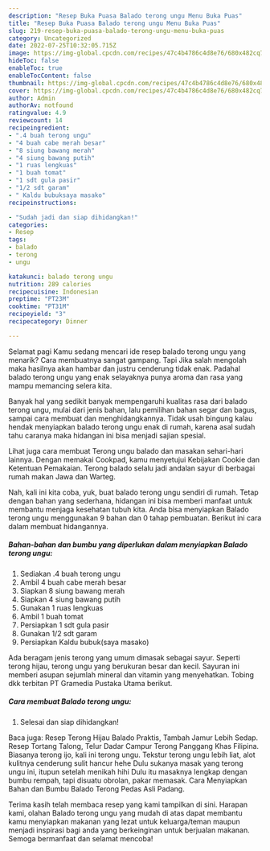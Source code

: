 ```yaml
---
description: "Resep Buka Puasa Balado terong ungu Menu Buka Puas"
title: "Resep Buka Puasa Balado terong ungu Menu Buka Puas"
slug: 219-resep-buka-puasa-balado-terong-ungu-menu-buka-puas
category: Uncategorized
date: 2022-07-25T10:32:05.715Z
image: https://img-global.cpcdn.com/recipes/47c4b4786c4d8e76/680x482cq70/balado-terong-ungu-foto-resep-utama.jpg
hideToc: false
enableToc: true
enableTocContent: false
thumbnail: https://img-global.cpcdn.com/recipes/47c4b4786c4d8e76/680x482cq70/balado-terong-ungu-foto-resep-utama.jpg
cover: https://img-global.cpcdn.com/recipes/47c4b4786c4d8e76/680x482cq70/balado-terong-ungu-foto-resep-utama.jpg
author: Admin
authorAv: notfound
ratingvalue: 4.9
reviewcount: 14
recipeingredient:
- ".4 buah terong ungu"
- "4 buah cabe merah besar"
- "8 siung bawang merah"
- "4 siung bawang putih"
- "1 ruas lengkuas"
- "1 buah tomat"
- "1 sdt gula pasir"
- "1/2 sdt garam"
- " Kaldu bubuksaya masako"
recipeinstructions:

- "Sudah jadi dan siap dihidangkan!"
categories:
- Resep
tags:
- balado
- terong
- ungu

katakunci: balado terong ungu 
nutrition: 289 calories
recipecuisine: Indonesian
preptime: "PT23M"
cooktime: "PT31M"
recipeyield: "3"
recipecategory: Dinner

---
```



Selamat pagi Kamu sedang mencari ide resep balado terong ungu yang menarik? Cara membuatnya sangat gampang. Tapi Jika salah mengolah maka hasilnya akan hambar dan justru cenderung tidak enak. Padahal balado terong ungu yang enak selayaknya punya aroma dan rasa yang mampu memancing selera kita.


Banyak hal yang sedikit banyak mempengaruhi kualitas rasa dari balado terong ungu, mulai dari jenis bahan, lalu pemilihan bahan segar dan bagus, sampai cara membuat dan menghidangkannya. Tidak usah bingung kalau hendak menyiapkan balado terong ungu enak di rumah, karena asal sudah tahu caranya maka hidangan ini bisa menjadi sajian spesial.

Lihat juga cara membuat Terong ungu balado dan masakan sehari-hari lainnya. Dengan memakai Cookpad, kamu menyetujui Kebijakan Cookie dan Ketentuan Pemakaian. Terong balado selalu jadi andalan sayur di berbagai rumah makan Jawa dan Warteg.


Nah, kali ini kita coba, yuk, buat balado terong ungu sendiri di rumah. Tetap dengan bahan yang sederhana, hidangan ini bisa memberi manfaat untuk membantu menjaga kesehatan tubuh kita. Anda bisa menyiapkan Balado terong ungu menggunakan 9 bahan dan 0 tahap pembuatan. Berikut ini cara dalam membuat hidangannya.

<!--inarticleads1-->

##### Bahan-bahan dan bumbu yang diperlukan dalam menyiapkan Balado terong ungu:

1. Sediakan .4 buah terong ungu
1. Ambil 4 buah cabe merah besar
1. Siapkan 8 siung bawang merah
1. Siapkan 4 siung bawang putih
1. Gunakan 1 ruas lengkuas
1. Ambil 1 buah tomat
1. Persiapkan 1 sdt gula pasir
1. Gunakan 1/2 sdt garam
1. Persiapkan  Kaldu bubuk(saya masako)


Ada beragam jenis terong yang umum dimasak sebagai sayur. Seperti terong hijau, terong ungu yang berukuran besar dan kecil. Sayuran ini memberi asupan sejumlah mineral dan vitamin yang menyehatkan. Tobing dkk terbitan PT Gramedia Pustaka Utama berikut. 

<!--inarticleads2-->

##### Cara membuat Balado terong ungu:


1. Selesai dan siap dihidangkan!

Baca juga: Resep Terong Hijau Balado Praktis, Tambah Jamur Lebih Sedap. Resep Tortang Talong, Telur Dadar Campur Terong Panggang Khas Filipina. Biasanya terong ijo, kali ini terong ungu. Tekstur terong ungu lebih liat, alot kulitnya cenderung sulit hancur hehe Dulu sukanya masak yang terong ungu ini, itupun setelah menikah hihi Dulu itu masaknya lengkap dengan bumbu rempah, tapi disuatu obrolan, pakar memasak. Cara Menyiapkan Bahan dan Bumbu Balado Terong Pedas Asli Padang. 

Terima kasih telah membaca resep yang kami tampilkan di sini. Harapan kami, olahan Balado terong ungu yang mudah di atas dapat membantu kamu menyiapkan makanan yang lezat untuk keluarga/teman maupun menjadi inspirasi bagi anda yang berkeinginan untuk berjualan makanan. Semoga bermanfaat dan selamat mencoba!
